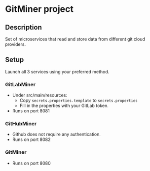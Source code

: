 # GitMiner project

## Description

Set of microservices that read and store data from different git cloud providers.

## Setup

Launch all 3 services using your preferred method.

### GitLabMiner

- Under src/main/resources:
  - Copy `secrets.properties.template` to `secrets.properties`
  - Fill in the properties with your GitLab token.
- Runs on port 8081

### GitHubMiner

- Github does not require any authentication.
- Runs on port 8082

### GitMiner

- Runs on port 8080
